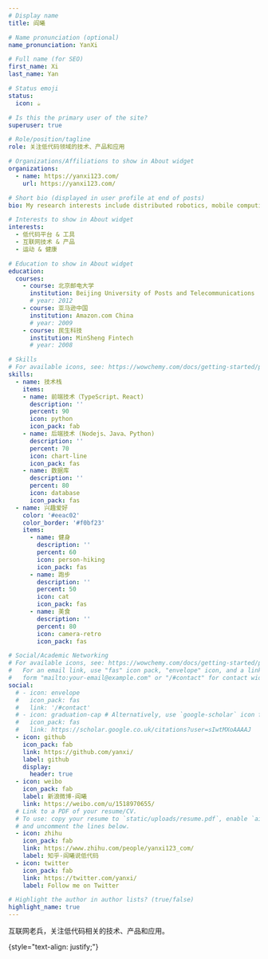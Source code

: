 ```yaml
---
# Display name
title: 阎曦

# Name pronunciation (optional)
name_pronunciation: YanXi

# Full name (for SEO)
first_name: Xi
last_name: Yan

# Status emoji
status:
  icon: ☕️

# Is this the primary user of the site?
superuser: true

# Role/position/tagline
role: 关注低代码领域的技术、产品和应用

# Organizations/Affiliations to show in About widget
organizations:
  - name: https://yanxi123.com/
    url: https://yanxi123.com/

# Short bio (displayed in user profile at end of posts)
bio: My research interests include distributed robotics, mobile computing and programmable matter.

# Interests to show in About widget
interests:
  - 低代码平台 & 工具
  - 互联网技术 & 产品
  - 运动 & 健康

# Education to show in About widget
education:
  courses:
    - course: 北京邮电大学
      institution: Beijing University of Posts and Telecommunications
      # year: 2012
    - course: 亚马逊中国
      institution: Amazon.com China
      # year: 2009
    - course: 民生科技
      institution: MinSheng Fintech
      # year: 2008

# Skills
# For available icons, see: https://wowchemy.com/docs/getting-started/page-builder/#icons
skills:
  - name: 技术栈
    items:
    - name: 前端技术（TypeScript、React)
      description: ''
      percent: 90
      icon: python
      icon_pack: fab
    - name: 后端技术 (Nodejs、Java、Python)
      description: ''
      percent: 70
      icon: chart-line
      icon_pack: fas
    - name: 数据库
      description: ''
      percent: 80
      icon: database
      icon_pack: fas
  - name: 兴趣爱好
    color: '#eeac02'
    color_border: '#f0bf23'
    items:
      - name: 健身
        description: ''
        percent: 60
        icon: person-hiking
        icon_pack: fas
      - name: 跑步
        description: ''
        percent: 50
        icon: cat
        icon_pack: fas
      - name: 美食
        description: ''
        percent: 80
        icon: camera-retro
        icon_pack: fas

# Social/Academic Networking
# For available icons, see: https://wowchemy.com/docs/getting-started/page-builder/#icons
#   For an email link, use "fas" icon pack, "envelope" icon, and a link in the
#   form "mailto:your-email@example.com" or "/#contact" for contact widget.
social:
  # - icon: envelope
  #   icon_pack: fas
  #   link: '/#contact'
  # - icon: graduation-cap # Alternatively, use `google-scholar` icon from `ai` icon pack
  #   icon_pack: fas
  #   link: https://scholar.google.co.uk/citations?user=sIwtMXoAAAAJ
  - icon: github
    icon_pack: fab
    link: https://github.com/yanxi/
    label: github
    display:
      header: true
  - icon: weibo
    icon_pack: fab
    label: 新浪微博-阎曦
    link: https://weibo.com/u/1518970655/
  # Link to a PDF of your resume/CV.
  # To use: copy your resume to `static/uploads/resume.pdf`, enable `ai` icons in `params.yaml`,
  # and uncomment the lines below.
  - icon: zhihu
    icon_pack: fab
    link: https://www.zhihu.com/people/yanxi123_com/
    label: 知乎-阎曦说低代码
  - icon: twitter
    icon_pack: fab
    link: https://twitter.com/yanxi/
    label: Follow me on Twitter

# Highlight the author in author lists? (true/false)
highlight_name: true
---
```


互联网老兵，关注低代码相关的技术、产品和应用。

{style="text-align: justify;"}
